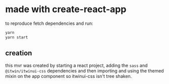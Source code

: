 # made with create-react-app

to reproduce fetch dependencies and run:

```sh
yarn
yarn start
```

## creation

this mvr was created by starting a react project, adding the `sass` and `@itwin/itwinui-css` dependencies
and then importing and using the themed mixin on the app component so itwinui-css isn't tree shaken.
